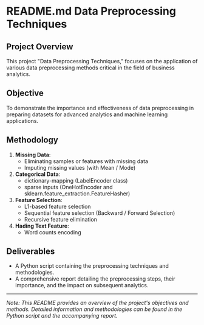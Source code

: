 # README.md  Data Preprocessing Techniques

## Project Overview
This project "Data Preprocessing Techniques," focuses on the application of various data preprocessing methods critical in the field of business analytics.

## Objective
To demonstrate the importance and effectiveness of data preprocessing in preparing datasets for advanced analytics and machine learning applications.

## Methodology
1. **Missing Data**:
   - Eliminating samples or features with missing data
   - Imputing missing values (with Mean / Mode)
2. **Categorical Data**:
   - dictionary-mapping (LabelEncoder class)
   - sparse inputs (OneHotEncoder and sklearn.feature_extraction.FeatureHasher)
3. **Feature Selection**:
   - L1-based feature selection
   - Sequential feature selection (Backward / Forward Selection)
   - Recursive feature elimination
4. **Hading Text Feature**:
   - Word counts encoding
## Deliverables
- A Python script containing the preprocessing techniques and methodologies.
- A comprehensive report detailing the preprocessing steps, their importance, and the impact on subsequent analytics.

---
*Note: This README provides an overview of the project's objectives and methods. Detailed information and methodologies can be found in the Python script and the accompanying report.*
